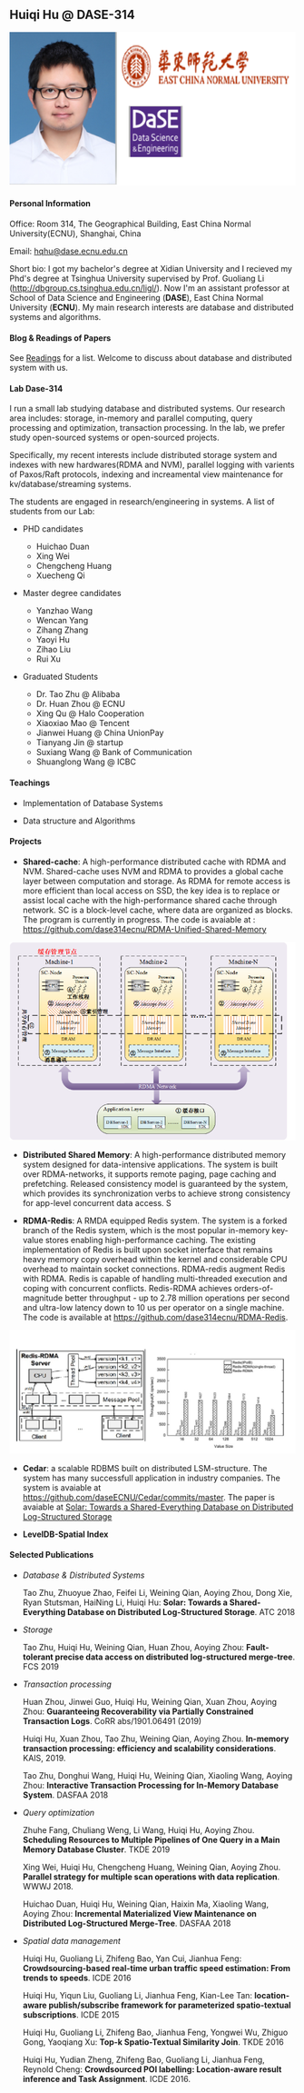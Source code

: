 ##  Huiqi Hu @ DASE-314
![](photo.png)
#### Personal Information

Office: Room 314, The Geographical Building, East China Normal University(ECNU), Shanghai, China

Email: hqhu@dase.ecnu.edu.cn

Short bio: I got my bachelor's degree at Xidian University and I recieved my Phd's degree at Tsinghua University supervised by Prof. Guoliang Li (<http://dbgroup.cs.tsinghua.edu.cn/ligl/>). Now I'm an assistant professor at School of Data Science and Engineering (**DASE**), East China Normal University (**ECNU**). My main research interests are database and distributed systems and algorithms.

####  Blog & Readings of Papers 

See [Readings](/readings/list.md) for a list. Welcome to discuss about database and distributed system with us.  


####  Lab Dase-314

I run a small lab studying database and distributed systems. Our research area includes: storage, in-memory and parallel computing,  query processing and optimization, transaction processing. In the lab, we prefer study open-sourced systems or open-sourced projects. 

Specifically, my recent interests include distributed storage system and indexes with new hardwares(RDMA and NVM), parallel logging with varients of Paxos/Raft protocols, indexing and increamental view maintenance for kv/database/streaming systems.  

The students are engaged in research/engineering in systems. A list of students from our Lab:

* PHD candidates
  * Huichao Duan
  * Xing Wei
  * Chengcheng Huang
  * Xuecheng Qi

* Master degree candidates
  * Yanzhao Wang
  * Wencan Yang
  * Zihang Zhang
  * Yaoyi Hu
  * Zihao Liu
  * Rui Xu

* Graduated Students
  * Dr. Tao Zhu @ Alibaba
  * Dr. Huan Zhou @ ECNU 
  * Xing Qu @ Halo Cooperation
  * Xiaoxiao Mao @ Tencent
  * Jianwei Huang @ China UnionPay
  * Tianyang Jin @ startup 
  * Suxiang Wang @ Bank of Communication
  * Shuanglong Wang @ ICBC

#### Teachings

* Implementation of Database Systems

* Data structure and Algorithms

#### Projects 

* **Shared-cache**: A high-performance distributed cache with RDMA and NVM. Shared-cache uses NVM and RDMA to provides a global cache layer between computation and storage. As RDMA for remote access is more efficient than local access on SSD, the key idea is to replace or assist local cache with the high-performance shared cache through network.  SC is a block-level cache, where data are organized as blocks.  The program  is currently in progress. The code is avaiable at : <https://github.com/dase314ecnu/RDMA-Unified-Shared-Memory>

![](SC.png)


* **Distributed Shared Memory**:  A high-performance distributed memory system designed for data-intensive applications. The system is built over RDMA-networks, it supports remote paging, page caching and prefetching. Released consistency model is guaranteed by the system,  which provides its synchronization verbs to achieve strong consistency for app-level concurrent data access.
S

* **RDMA-Redis**: A RMDA equipped Redis system. The system is a forked branch of the Redis system, which is the most popular in-memory key-value stores enabling high-performance caching.  The existing implementation of Redis is built upon socket interface that remains heavy memory copy overhead within the kernel and considerable CPU overhead to maintain socket connections. RDMA-redis augment Redis with RDMA. Redis is capable of handling multi-threaded execution and coping with concurrent conflicts.  Redis-RDMA achieves orders-of-magnitude better throughput - up to 2.78 million operations per second and ultra-low latency  down to 10 us per operator on a single machine.  The code is available at <https://github.com/dase314ecnu/RDMA-Redis>. 

![](rdma-redis.jpg)


* **Cedar**: a scalable RDBMS built on distributed LSM-structure. The system has many successfull application in industry companies. 
The system is avaiable at <https://github.com/daseECNU/Cedar/commits/master>.  The paper is avaiable at [Solar: Towards a Shared-Everything Database on Distributed Log-Structured Storage](https://www.usenix.org/conference/atc18/presentation/zhu)


* **LevelDB-Spatial Index** 


#### Selected Publications

* _Database & Distributed Systems_

   Tao Zhu, Zhuoyue Zhao, Feifei Li, Weining Qian, Aoying Zhou, Dong Xie, Ryan Stutsman, HaiNing Li, Huiqi Hu:
**Solar: Towards a Shared-Everything Database on Distributed Log-Structured Storage**. ATC 2018

* _Storage_

	Tao Zhu, Huiqi Hu, Weining Qian, Huan Zhou, Aoying Zhou: **Fault-tolerant precise data access on distributed log-structured merge-tree**. FCS 2019

* _Transaction processing_

	Huan Zhou, Jinwei Guo, Huiqi Hu, Weining Qian, Xuan Zhou, Aoying Zhou: **Guaranteeing Recoverability via Partially Constrained Transaction Logs**. CoRR abs/1901.06491 (2019)

	Huiqi Hu, Xuan Zhou, Tao Zhu, Weining Qian, Aoying Zhou. **In-memory transaction processing: efficiency and scalability considerations**. KAIS, 2019. 

	Tao Zhu, Donghui Wang, Huiqi Hu, Weining Qian, Xiaoling Wang, Aoying Zhou: **Interactive Transaction Processing for In-Memory Database System**. DASFAA 2018

* _Query optimization_

	Zhuhe Fang, Chuliang Weng, Li Wang, Huiqi Hu, Aoying Zhou. **Scheduling Resources to Multiple Pipelines of One Query in a Main Memory Database Cluster**.  TKDE 2019

	Xing Wei, Huiqi Hu, Chengcheng Huang, Weining Qian, Aoying Zhou. **Parallel strategy for multiple scan operations with data replication**.  WWWJ 2018.

	Huichao Duan, Huiqi Hu, Weining Qian, Haixin Ma, Xiaoling Wang, Aoying Zhou: **Incremental Materialized View Maintenance on Distributed Log-Structured Merge-Tree**. DASFAA 2018

* _Spatial data management_

	Huiqi Hu, Guoliang Li, Zhifeng Bao, Yan Cui, Jianhua Feng: **Crowdsourcing-based real-time urban traffic speed estimation: From trends to speeds**. ICDE 2016
	
	Huiqi Hu, Yiqun Liu, Guoliang Li, Jianhua Feng, Kian-Lee Tan: **location-aware publish/subscribe framework for parameterized spatio-textual subscriptions**. ICDE 2015

	Huiqi Hu, Guoliang Li, Zhifeng Bao, Jianhua Feng, Yongwei Wu, Zhiguo Gong, Yaoqiang Xu: **Top-k Spatio-Textual Similarity Join**. TKDE 2016

	Huiqi Hu, Yudian Zheng, Zhifeng Bao, Guoliang Li, Jianhua Feng, Reynold Cheng:  **Crowdsourced POI labelling: Location-aware result inference and Task Assignment**. ICDE 2016.
	
	

